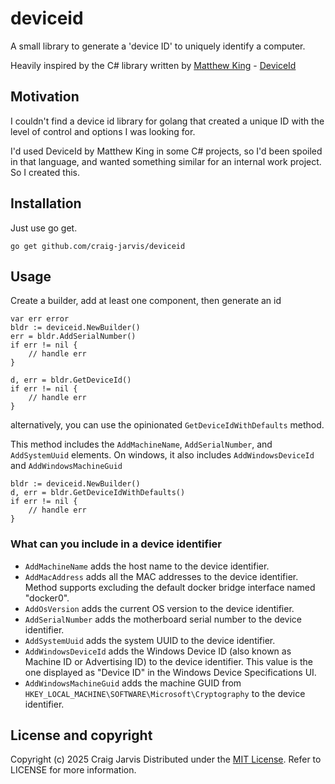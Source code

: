 # deviceid

A small library to generate a 'device ID' to uniquely identify a computer.

Heavily inspired by the C# library written by [Matthew King](https://github.com/MatthewKing) - [DeviceId](https://github.com/MatthewKing/DeviceId)

## Motivation

I couldn't find a device id library for golang that created a unique ID with the level of control and options I was looking for.

I'd used DeviceId by Matthew King in some C# projects, so I'd been spoiled in that language, and wanted something similar for an internal work project. So I created this.

## Installation

Just use go get.

```
go get github.com/craig-jarvis/deviceid
```

## Usage

Create a builder, add at least one component, then generate an id

```
var err error
bldr := deviceid.NewBuilder()
err = bldr.AddSerialNumber()
if err != nil {
	// handle err
}

d, err = bldr.GetDeviceId()
if err != nil {
	// handle err
}
```

alternatively, you can use the opinionated `GetDeviceIdWithDefaults` method.

This method includes the `AddMachineName`, `AddSerialNumber`, and `AddSystemUuid` elements. On windows, it also includes `AddWindowsDeviceId` and `AddWindowsMachineGuid`

```
bldr := deviceid.NewBuilder()
d, err = bldr.GetDeviceIdWithDefaults()
if err != nil {
	// handle err
}
```

### What can you include in a device identifier

- `AddMachineName` adds the host name to the device identifier.
- `AddMacAddress` adds all the MAC addresses to the device identifier. Method supports excluding the default docker bridge interface named "docker0".
- `AddOsVersion` adds the current OS version to the device identifier.
- `AddSerialNumber` adds the motherboard serial number to the device identifier.
- `AddSystemUuid` adds the system UUID to the device identifier.
- `AddWindowsDeviceId` adds the Windows Device ID (also known as Machine ID or Advertising ID) to the device identifier. This value is the one displayed as "Device ID" in the Windows Device Specifications UI.
- `AddWindowsMachineGuid` adds the machine GUID from `HKEY_LOCAL_MACHINE\SOFTWARE\Microsoft\Cryptography` to the device identifier.

## License and copyright

Copyright (c) 2025 Craig Jarvis
Distributed under the [MIT License](http://opensource.org/licenses/MIT). Refer to LICENSE for more information.
